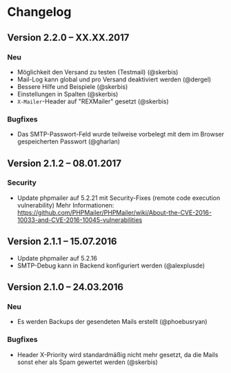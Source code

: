 Changelog
=========

Version 2.2.0 – XX.XX.2017
--------------------------

### Neu

* Möglichkeit den Versand zu testen (Testmail) (@skerbis)
* Mail-Log kann global und pro Versand deaktiviert werden (@dergel)
* Bessere Hilfe und Beispiele (@skerbis)
* Einstellungen in Spalten (@skerbis)
* `X-Mailer`-Header auf "REXMailer" gesetzt (@skerbis)

### Bugfixes

* Das SMTP-Passwort-Feld wurde teilweise vorbelegt mit dem im Browser gespeicherten Passwort (@gharlan)


Version 2.1.2 – 08.01.2017
--------------------------

### Security

* Update phpmailer auf 5.2.21 mit Security-Fixes (remote code execution vulnerability)
  Mehr Informationen: https://github.com/PHPMailer/PHPMailer/wiki/About-the-CVE-2016-10033-and-CVE-2016-10045-vulnerabilities


Version 2.1.1 – 15.07.2016
--------------------------

* Update phpmailer auf 5.2.16
* SMTP-Debug kann in Backend konfiguriert werden (@alexplusde)


Version 2.1.0 – 24.03.2016
--------------------------

### Neu

* Es werden Backups der gesendeten Mails erstellt (@phoebusryan)

### Bugfixes

* Header X-Priority wird standardmäßig nicht mehr gesetzt, da die Mails sonst eher als Spam gewertet werden (@skerbis)


